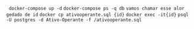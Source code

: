 `` docker-compose up -d``
``docker-compose ps -q db``
``vamos chamar esse alor gedado de id``
``docker cp ativooperante.sql {id}``
``docker exec -it{id}``
``psql -U postgres -d Ativo-Operante -f /ativooperante.sql``
